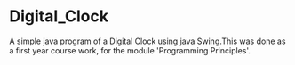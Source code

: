 # Digital_Clock
A simple java program of a Digital Clock using java Swing.This was done as a first year course work, for the module 'Programming Principles'.
